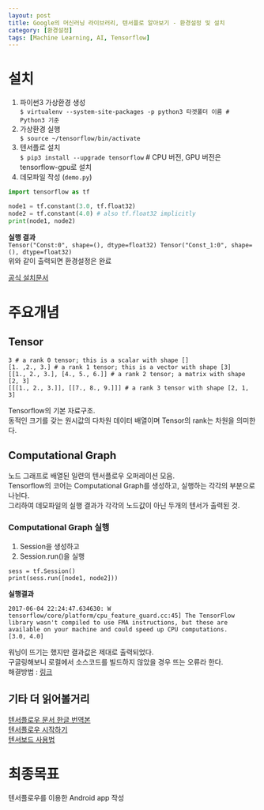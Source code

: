 ```yaml
---
layout: post
title: Google의 머신러닝 라이브러리, 텐서플로 알아보기 - 환경설정 및 설치
category: [환경설정]
tags: [Machine Learning, AI, Tensorflow]
---
```


# 설치

1. 파이썬3 가상환경 생성  
`$ virtualenv --system-site-packages -p python3 타겟폴더 이름 # Python3 기준`
2. 가상환경 실행  
`$ source ~/tensorflow/bin/activate`
3. 텐서플로 설치  
`$ pip3 install --upgrade tensorflow` # CPU 버전, GPU 버전은 tensorflow-gpu로 설치  
4. 데모파일 작성 (`demo.py`)

```python
import tensorflow as tf

node1 = tf.constant(3.0, tf.float32)
node2 = tf.constant(4.0) # also tf.float32 implicitly
print(node1, node2)
```
**실행 결과**  
`Tensor("Const:0", shape=(), dtype=float32) Tensor("Const_1:0", shape=(), dtype=float32)`  
위와 같이 출력되면 환경설정은 완료

[공식 설치문서](https://www.tensorflow.org/install/install_mac)  


# 주요개념

## Tensor
```
3 # a rank 0 tensor; this is a scalar with shape []
[1. ,2., 3.] # a rank 1 tensor; this is a vector with shape [3]
[[1., 2., 3.], [4., 5., 6.]] # a rank 2 tensor; a matrix with shape [2, 3]
[[[1., 2., 3.]], [[7., 8., 9.]]] # a rank 3 tensor with shape [2, 1, 3]
```
Tensorflow의 기본 자료구조.    
동적인 크기를 갖는 원시값의 다차원 데이터 배열이며 Tensor의 rank는 차원을 의미한다.

## Computational Graph
노드 그래프로 배열된 일련의 텐서플로우 오퍼레이션 모음.  
Tensorflow의 코어는 Computational Graph를 생성하고, 실행하는 각각의 부분으로 나뉜다.  
그리하여 데모파일의 실행 결과가 각각의 노드값이 아닌 두개의 텐서가 출력된 것.  

### Computational Graph 실행
1. Session을 생성하고
2. Session.run()을 실행
```
sess = tf.Session()
print(sess.run([node1, node2]))
```

**실행결과**
```
2017-06-04 22:24:47.634630: W tensorflow/core/platform/cpu_feature_guard.cc:45] The TensorFlow library wasn't compiled to use FMA instructions, but these are available on your machine and could speed up CPU computations.
[3.0, 4.0]
```
워닝이 뜨기는 했지만 결과값은 제대로 출력되었다.  
구글링해보니 로컬에서 소스코드를 빌드하지 않았을 경우 뜨는 오류라 한다.  
해결방법 : [링크](http://www.kwangsiklee.com/ko/2017/04/%ED%85%90%EC%84%9C%ED%94%8C%EB%A1%9C%EC%9A%B0-%EA%B2%BD%EA%B3%A0%EB%A9%94%EC%84%B8%EC%A7%80-%ED%95%B4%EA%B2%B0%ED%95%98%EA%B8%B0-the-tensorflow-library-wasnt-compiled-to-use-sse3-instructions/)  


## 기타 더 읽어볼거리
[텐서플로우 문서 한글 번역본](https://tensorflowkorea.gitbooks.io/tensorflow-kr/content/g3doc/get_started/basic_usage.html)  
[텐서플로우 시작하기](http://www.popit.kr/%ED%85%90%EC%84%9C%ED%94%8C%EB%A1%9C%EC%9A%B0tensorflow-%EC%8B%9C%EC%9E%91%ED%95%98%EA%B8%B0/)  
[텐서보드 사용법](http://pythonkim.tistory.com/39)  


# 최종목표
텐서플로우를 이용한 Android app 작성

